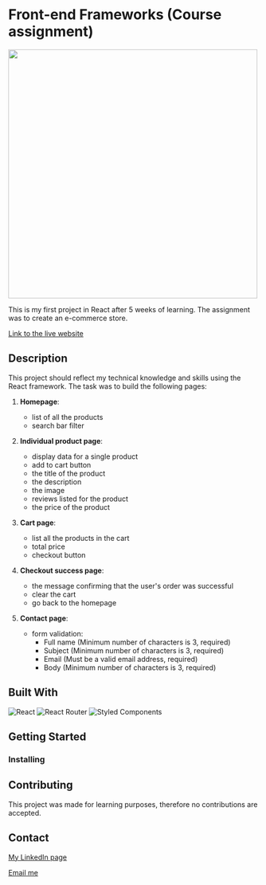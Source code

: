 # Front-end Frameworks (Course assignment)

<img src="" width="500">

This is my first project in React after 5 weeks of learning. The assignment was to create an e-commerce store.

[Link to the live website](https://frabjous-elf-4d516d.netlify.app/)

## Description

This project should reflect my technical knowledge and skills using the React framework. The task was to build the following pages:
1. **Homepage**:
    - list of all the products
    - search bar filter

2. **Individual product page**:
   - display data for a single product
   - add to cart button
   - the title of the product
   - the description
   - the image
   - reviews listed for the product
   - the price of the product

3. **Cart page**:
   - list all the products in the cart
   - total price
   - checkout button

4. **Checkout success page**:
   - the message confirming that the user's order was successful
   - clear the cart
   - go back to the homepage

5. **Contact page**:
   - form validation:
     - Full name (Minimum number of characters is 3, required)
     - Subject (Minimum number of characters is 3, required)
     - Email (Must be a valid email address, required)
     - Body (Minimum number of characters is 3, required)

## Built With
![React](https://img.shields.io/badge/react-%2320232a.svg?style=for-the-badge&logo=react&logoColor=%2361DAFB)
![React Router](https://img.shields.io/badge/React_Router-CA4245?style=for-the-badge&logo=react-router&logoColor=white)
![Styled Components](https://img.shields.io/badge/styled--components-DB7093?style=for-the-badge&logo=styled-components&logoColor=white)

## Getting Started

### Installing

## Contributing

This project was made for learning purposes, therefore no contributions are accepted.

## Contact

[My LinkedIn page](https://www.linkedin.com/in/sabina-kutniauske-46a486238/)

[Email me](mailto:sabina.kutniauske@gmail.com)
